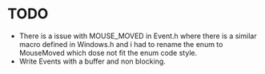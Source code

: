 # TODO

- There is a issue with MOUSE_MOVED in Event.h where there is a similar macro defined in Windows.h and i had to rename the enum to MouseMoved which dose not fit the enum code style. 
- Write Events with a buffer and non blocking.